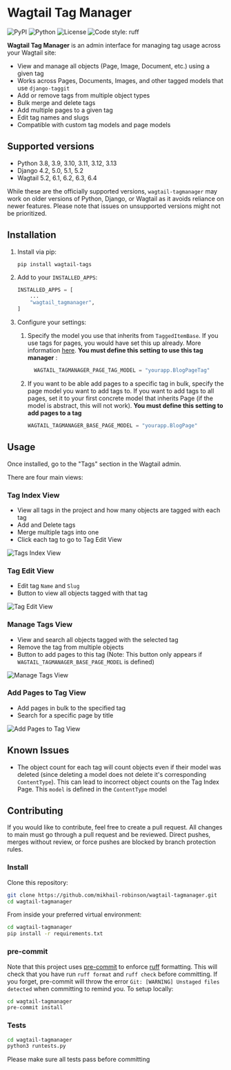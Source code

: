 # Wagtail Tag Manager
![PyPI](https://img.shields.io/pypi/v/wagtail-tags.svg)
![Python](https://img.shields.io/pypi/pyversions/wagtail-tags.svg)
![License](https://img.shields.io/pypi/l/wagtail-tags.svg)
![Code style: ruff](https://img.shields.io/badge/code%20style-ruff-brightgreen)

**Wagtail Tag Manager** is an admin interface for managing tag usage across your Wagtail site:

- View and manage all objects (Page, Image, Document, etc.) using a given tag
- Works across Pages, Documents, Images, and other tagged models that use `django-taggit`
- Add or remove tags from multiple object types
- Bulk merge and delete tags
- Add multiple pages to a given tag
- Edit tag names and slugs
- Compatible with custom tag models and page models

## Supported versions

- Python 3.8, 3.9, 3.10, 3.11, 3.12, 3.13
- Django 4.2, 5.0, 5.1, 5.2
- Wagtail 5.2, 6.1, 6.2, 6.3, 6.4

While these are the officially supported versions, `wagtail-tagmanager` may work on older versions of Python, Django, or Wagtail as it avoids reliance on newer features. Please note that issues on unsupported versions might not be prioritized.

## Installation

1. Install via pip:

    ```
    pip install wagtail-tags
    ```

2. Add to your `INSTALLED_APPS`:

    ```python
    INSTALLED_APPS = [
        ...
        "wagtail_tagmanager",
    ]
    ```

3. Configure your settings:

   1. Specify the model you use that inherits from `TaggedItemBase`. If you use tags for pages, you would have set this up already. More information [here](https://docs.wagtail.org/en/latest/advanced_topics/tags.html#adding-tags-to-a-page-model). **You must define this setting to use this tag manager** :

        ```python
          WAGTAIL_TAGMANAGER_PAGE_TAG_MODEL = "yourapp.BlogPageTag"
        ```

    2. If you want to be able add pages to a specific tag in bulk, specify the page model you want to add tags to. If you want to add tags to all pages, set it to your first concrete model that inherits Page (if the model is abstract, this will not work). **You must define this setting to add pages to a tag**

          ```python
          WAGTAIL_TAGMANAGER_BASE_PAGE_MODEL = "yourapp.BlogPage"
          ```

## Usage
Once installed, go to the "Tags" section in the Wagtail admin.

There are four main views:

### Tag Index View
- View all tags in the project and how many objects are tagged with each tag
- Add and Delete tags
- Merge multiple tags into one
- Click each tag to go to Tag Edit View

![Tags Index View](images/tag_index_view.png)

### Tag Edit View
- Edit tag `Name` and `Slug`
- Button to view all objects tagged with that tag

![Tag Edit View](images/tag_edit_view.png)

### Manage Tags View
- View and search all objects tagged with the selected tag
- Remove the tag from multiple objects
- Button to add pages to this tag (Note: This button only appears if `WAGTAIL_TAGMANAGER_BASE_PAGE_MODEL` is defined)

![Manage Tags View](images/manage_tags_view.png)

###  Add Pages to Tag View
- Add pages in bulk to the specified tag
- Search for a specific page by title

![Add Pages to Tag View](images/add_pages_to_tag_view.png)

## Known Issues

- The object count for each tag will count objects even if their model was deleted (since deleting a model does not delete it's corresponding `ContentType`). This can lead to incorrect object counts on the Tag Index Page. This `model` is defined in the `ContentType` model

## Contributing

If you would like to contribute, feel free to create a pull request. All changes to main must go through a pull request and be reviewed. Direct pushes, merges without review, or force pushes are blocked by branch protection rules.

### Install

  Clone this repository:

  ```bash
  git clone https://github.com/mikhail-robinson/wagtail-tagmanager.git
  cd wagtail-tagmanager
  ```

  From inside your preferred virtual environment:

  ```bash
  cd wagtail-tagmanager
  pip install -r requirements.txt
  ```

  ### pre-commit
  Note that this project uses [pre-commit](https://github.com/pre-commit/pre-commit) to enforce [ruff](https://github.com/astral-sh/ruff) formatting. This will check that you have run `ruff format` and `ruff check` before committing. If you forget, pre-commit will throw the error `Git: [WARNING] Unstaged files detected` when committing to remind you. To setup locally:

  ```bash
  cd wagtail-tagmanager
  pre-commit install
  ```
  ### Tests

  ```bash
  cd wagtail-tagmanager
  python3 runtests.py
  ```
Please make sure all tests pass before committing

